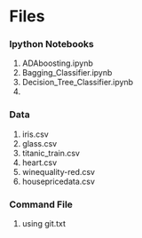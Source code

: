 # Files

### Ipython Notebooks
1. ADAboosting.ipynb
2. Bagging_Classifier.ipynb
3. Decision_Tree_Classifier.ipynb
4. 

### Data
1. iris.csv
2. glass.csv
3. titanic_train.csv
4. heart.csv
5. winequality-red.csv
6. housepricedata.csv

### Command File
1. using git.txt
